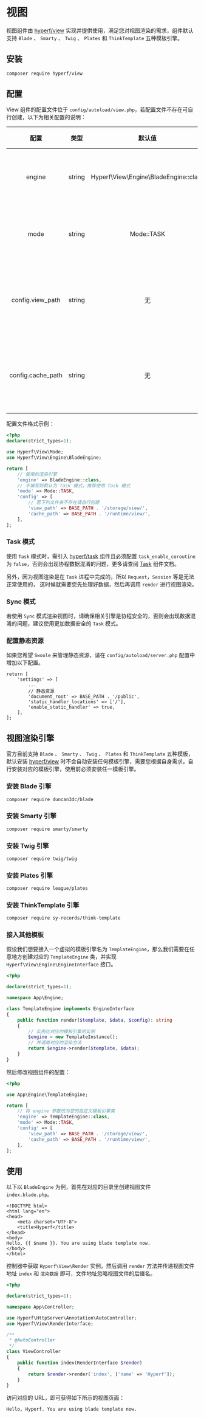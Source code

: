 # 视图

视图组件由 [hyperf/view](https://github.com/hyperf/view) 实现并提供使用，满足您对视图渲染的需求，组件默认支持 `Blade` 、 `Smarty` 、 `Twig` 、 `Plates` 和 `ThinkTemplate` 五种模板引擎。

## 安装

```bash
composer require hyperf/view
```

## 配置

View 组件的配置文件位于 `config/autoload/view.php`，若配置文件不存在可自行创建，以下为相关配置的说明：

|       配置        |  类型  |                默认值                 |       备注       |
|:-----------------:|:------:|:-------------------------------------:|:----------------:|
|      engine       | string | Hyperf\View\Engine\BladeEngine::class |   视图渲染引擎   |
|       mode        | string |              Mode::TASK               |   视图渲染模式   |
| config.view_path  | string |                  无                   | 视图文件默认地址 |
| config.cache_path | string |                  无                   | 视图文件缓存地址 |

配置文件格式示例：

```php
<?php
declare(strict_types=1);

use Hyperf\View\Mode;
use Hyperf\View\Engine\BladeEngine;

return [
    // 使用的渲染引擎
    'engine' => BladeEngine::class,
    // 不填写则默认为 Task 模式，推荐使用 Task 模式
    'mode' => Mode::TASK,
    'config' => [
        // 若下列文件夹不存在请自行创建
        'view_path' => BASE_PATH . '/storage/view/',
        'cache_path' => BASE_PATH . '/runtime/view/',
    ],
];
```

### Task 模式

使用 `Task` 模式时，需引入 [hyperf/task](https://github.com/hyperf/task) 组件且必须配置 `task_enable_coroutine` 为 `false`，否则会出现协程数据混淆的问题，更多请查阅 [Task](zh-cn/task.md) 组件文档。

另外，因为视图渲染是在 `Task` 进程中完成的，所以 `Request`，`Session` 等是无法正常使用的， 这时候就需要您先处理好数据，然后再调用 `render` 进行视图渲染。

### Sync 模式

若使用 `Sync` 模式渲染视图时，请确保相关引擎是协程安全的，否则会出现数据混淆的问题，建议使用更加数据安全的 `Task` 模式。

### 配置静态资源

如果您希望 `Swoole` 来管理静态资源，请在 `config/autoload/server.php` 配置中增加以下配置。

```
return [
    'settings' => [
        ...
        // 静态资源
        'document_root' => BASE_PATH . '/public',
        'static_handler_locations' => ['/'],
        'enable_static_handler' => true,
    ],
];

```

## 视图渲染引擎

官方目前支持 `Blade` 、 `Smarty` 、 `Twig` 、 `Plates` 和 `ThinkTemplate` 五种模板，默认安装 [hyperf/view](https://github.com/hyperf/view) 时不会自动安装任何模板引擎，需要您根据自身需求，自行安装对应的模板引擎，使用前必须安装任一模板引擎。

### 安装 Blade 引擎

```bash
composer require duncan3dc/blade
```

### 安装 Smarty 引擎

```bash
composer require smarty/smarty
```

### 安装 Twig 引擎

```bash
composer require twig/twig
```

### 安装 Plates 引擎

```bash
composer require league/plates
```

### 安装 ThinkTemplate 引擎

```bash
composer require sy-records/think-template
```

### 接入其他模板

假设我们想要接入一个虚拟的模板引擎名为 `TemplateEngine`，那么我们需要在任意地方创建对应的 `TemplateEngine` 类，并实现 `Hyperf\View\Engine\EngineInterface` 接口。

```php
<?php

declare(strict_types=1);

namespace App\Engine;

class TemplateEngine implements EngineInterface
{
    public function render($template, $data, $config): string
    {
        // 实例化对应的模板引擎的实例
        $engine = new TemplateInstance();
        // 并调用对应的渲染方法
        return $engine->render($template, $data);
    }
}

```

然后修改视图组件的配置：

```php
<?php

use App\Engine\TemplateEngine;

return [
    // 将 engine 参数改为您的自定义模板引擎类
    'engine' => TemplateEngine::class,
    'mode' => Mode::TASK,
    'config' => [
        'view_path' => BASE_PATH . '/storage/view/',
        'cache_path' => BASE_PATH . '/runtime/view/',
    ],
];
```

## 使用

以下以 `BladeEngine` 为例，首先在对应的目录里创建视图文件 `index.blade.php`。

```blade
<!DOCTYPE html>
<html lang="en">
<head>
    <meta charset="UTF-8">
    <title>Hyperf</title>
</head>
<body>
Hello, {{ $name }}. You are using blade template now.
</body>
</html>
```

控制器中获取 `Hyperf\View\Render` 实例，然后调用 `render` 方法并传递视图文件地址 `index` 和 `渲染数据` 即可，文件地址忽略视图文件的后缀名。

```php
<?php

declare(strict_types=1);

namespace App\Controller;

use Hyperf\HttpServer\Annotation\AutoController;
use Hyperf\View\RenderInterface;

/**
 * @AutoController
 */
class ViewController
{
    public function index(RenderInterface $render)
    {
        return $render->render('index', ['name' => 'Hyperf']);
    }
}

```

访问对应的 URL，即可获得如下所示的视图页面：

```
Hello, Hyperf. You are using blade template now.
```


